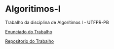 # Algoritimos-I
Trabalho da disciplina de Algorítimos I - UTFPR-PB

[Enunciado do Trabalho](http://www.brunoribas.com.br/aed1/2016-2/trabalho1/)

[Repositorio do Trabalho](https://github.com/bcribas/duckter)
